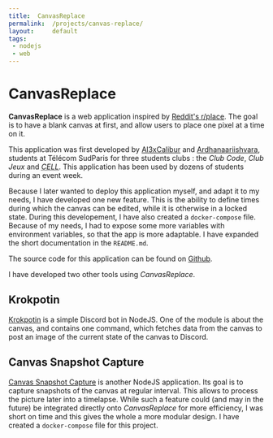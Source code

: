 ```yaml
---
title:  CanvasReplace
permalink:  /projects/canvas-replace/
layout:     default
tags:
 - nodejs
 - web
---
```


# CanvasReplace

**CanvasReplace** is a web application inspired by [Reddit's r/place](https://en.wikipedia.org/wiki/Place_(Reddit)).
The goal is to have a blank canvas at first, and allow users to place one pixel at a time on it.

This application was first developed by [Al3xCalibur](https://github.com/Al3xCalibur) and [Ardhanaariishvara](https://github.com/Ardhanaariishvara), students at Télécom SudParis for three students clubs : the *Club Code*, *Club Jeux* and *<abbr title="Club de Création d'Expériences Ludiques et Libres">CELL</abbr>*.
This application has been used by dozens of students during an event week.

Because I later wanted to deploy this application myself, and adapt it to my needs, I have developed one new feature.
This is the ability to define times during which the canvas can be edited, while it is otherwise in a locked state.
During this developement, I have also created a `docker-compose` file.
Because of my needs, I had to expose some more variables with environment variables, so that the app is more adaptable.
I have expanded the short documentation in the `README.md`. 

The source code for this application can be found on [Github](https://github.com/Al3xCalibur/CanvasReplace).

I have developed two other tools using *CanvasReplace*.

## Krokpotin

[Krokpotin](https://github.com/matthias4217/krokpotin) is a simple Discord bot in NodeJS.
One of the module is about the canvas, and contains one command, which fetches data from the canvas to post an image of the current state of the canvas to Discord.

## Canvas Snapshot Capture

[Canvas Snapshot Capture](https://github.com/matthias4217/canvas-snapshot-capture) is another NodeJS application.
Its goal is to capture snapshots of the canvas at regular interval.
This allows to process the picture later into a timelapse.
While such a feature could (and may in the future) be integrated directly onto *CanvasReplace* for more efficiency, I was short on time and this gives the whole a more modular design.
I have created a `docker-compose` file for this project.
